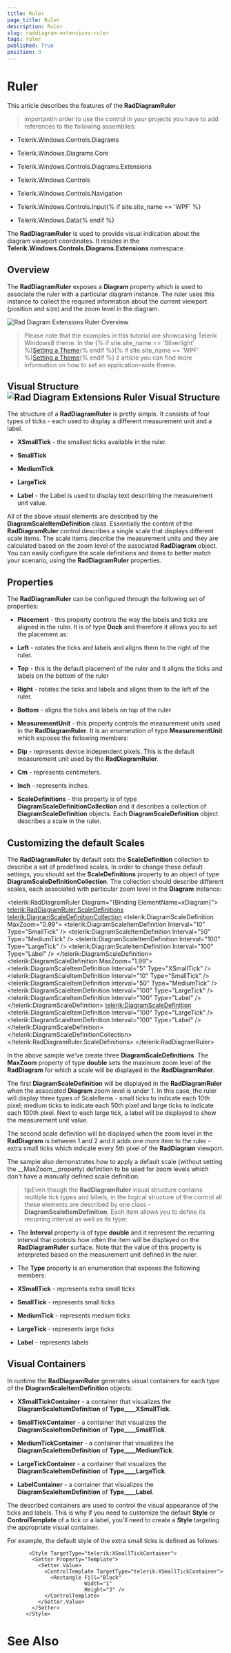 ```yaml
---
title: Ruler
page_title: Ruler
description: Ruler
slug: raddiagram-extensions-ruler
tags: ruler
published: True
position: 3
---
```


# Ruler



This article describes the features of the __RadDiagramRuler__

>importantIn order to use the control in your projects you have to add references to the following assemblies:
		

* Telerik.Windows.Controls.Diagrams

* Telerik.Windows.Diagrams.Core

* Telerik.Windows.Controls.Diagrams.Extensions

* Telerik.Windows.Controls

* Telerik.Windows.Controls.Navigation

* Telerik.Windows.Controls.Input{% if site.site_name == 'WPF' %}

* Telerik.Windows.Data{% endif %}

The __RadDiagramRuler__ is used to provide visual indication about the diagram viewport coordinates. It resides in the  __Telerik.Windows.Controls.Diagrams.Extensions__ namespace. 

## Overview

The __RadDiagramRuler__ exposes a __Diagram__ property which is used to associate the ruler with a particular diagram instance. The ruler uses this instance to collect the required information about the current viewport (position and size) and the zoom level in the diagram. 

	
<Grid>
    <Grid.RowDefinitions>
        <RowDefinition Height="20" />
        <RowDefinition Height="*" />
    </Grid.RowDefinitions>
    <telerik:RadDiagramRuler Diagram="{Binding ElementName=xDiagram}" />
    <telerik:RadDiagram x:Name="xDiagram" Grid.Row="1" />
</Grid>		  
		  

![Rad Diagram Extensions Ruler Overview](images/RadDiagram_Extensions_Ruler_Overview.png)

>Please note that the examples in this tutorial are showcasing Telerik Windows8 theme. In the
			{% if site.site_name == 'Silverlight' %}[Setting a Theme](http://www.telerik.com/help/silverlight/common-styling-apperance-setting-theme.html#Setting_Application-Wide_Built-In_Theme_in_the_Code-Behind){% endif %}{% if site.site_name == 'WPF' %}[Setting a Theme](http://www.telerik.com/help/wpf/common-styling-apperance-setting-theme-wpf.html#Setting_Application-Wide_Built-In_Theme_in_the_Code-Behind){% endif %}
		z	article you can find more information on how to set an application-wide theme.
		  

## Visual Structure![Rad Diagram Extensions Ruler Visual Structure](images/RadDiagram_Extensions_Ruler_VisualStructure.png)

The structure of a __RadDiagramRuler__ is pretty simple. It consists of four types of ticks - each used to display a different measurement unit and a label.
	  

* __XSmallTick__ - the smallest ticks available in the ruler. 
			

* __SmallTick__

* __MediumTick__

* __LargeTick__

* __Label__ - the Label is used to display text describing the measurement unit value.
			

All of the above visual elements are described by the __DiagramScaleItemDefinition__ class. Essentially the content of the __RadDiagramRuler__ control describes a single scale that displays different scale items. The scale items describe the measurement units and they are calculated based on the zoom level of the associated __RadDiagram__ object. You can easily configure the scale definitions and items to better match your scenario, using the __RadDiagramRuler__ properties.
		

## Properties

The __RadDiagramRuler__ can be configured through the following set of properties:
	  

* __Placement__ - this property controls the way the labels and ticks are aligned in the ruler. It is of type __Dock__ and therefore it allows you to set the placement as:
			

* __Left__ - rotates the ticks and labels and aligns them to the right of the ruler.
				

* __Top__ - this is the default placement of the ruler and it aligns the ticks and labels on the bottom of the ruler
				

* __Right__ - rotates the ticks and labels and aligns them to the left of the ruler.
				

* __Bottom__ - aligns the ticks and labels on top of the ruler
				

* __MeasurementUnit__ - this property controls the measurement units used in the __RadDiagramRuler__. It is an enumeration of type __MeasurementUnit__ which exposes the following members:
			

* __Dip__ - represents device independent pixels. This is the default measurement unit used by the __RadDiagramRuler__.
				

* __Cm__ - represents centimeters.
				

* __Inch__ - represents inches.
				

* __ScaleDefinitions__ - this property is of type __DiagramScaleDefinitionCollection__ and it describes a collection of __DiagramScaleDefinition__ objects. Each __DiagramScaleDefinition__ object describes a scale in the ruler.
		  

## Customizing the default Scales

The __RadDiagramRuler__ by default sets the __ScaleDefinition__ collection to describe a set of predefined scales. In order to change these default settings, you should set the __ScaleDefinitions__ property to an object of type __DiagramScaleDefinitionCollection__.  The collection should describe different scales, each associated with particular zoom level in the __Diagram__ instance:
		

	
<telerik:RadDiagramRuler Diagram="{Binding ElementName=xDiagram}">
    <telerik:RadDiagramRuler.ScaleDefinitions>
        <telerik:DiagramScaleDefinitionCollection>
            <telerik:DiagramScaleDefinition MaxZoom="0.99">
                <telerik:DiagramScaleItemDefinition Interval="10" Type="SmallTick" />
                <telerik:DiagramScaleItemDefinition Interval="50" Type="MediumTick" />
                <telerik:DiagramScaleItemDefinition Interval="100" Type="LargeTick" />
                <telerik:DiagramScaleItemDefinition Interval="100" Type="Label" />
            </telerik:DiagramScaleDefinition>
            <telerik:DiagramScaleDefinition MaxZoom="1.99">
                <telerik:DiagramScaleItemDefinition Interval="5" Type="XSmallTick" />
                <telerik:DiagramScaleItemDefinition Interval="10" Type="SmallTick" />
                <telerik:DiagramScaleItemDefinition Interval="50" Type="MediumTick" />
                <telerik:DiagramScaleItemDefinition Interval="100" Type="LargeTick" />
                <telerik:DiagramScaleItemDefinition Interval="100" Type="Label" />
            </telerik:DiagramScaleDefinition>
            <telerik:DiagramScaleDefinition>
                <telerik:DiagramScaleItemDefinition Interval="100" Type="LargeTick" />
                <telerik:DiagramScaleItemDefinition Interval="100" Type="Label" />
            </telerik:DiagramScaleDefinition>
        </telerik:DiagramScaleDefinitionCollection>
    </telerik:RadDiagramRuler.ScaleDefinitions>
</telerik:RadDiagramRuler>		  
		  



In the above sample we've create three __DiagramScaleDefinitions__. The __MaxZoom__ property of type __double__ sets the maximum zoom level of the __RadDiagram__ for which a scale will be displayed in the __RadDiagramRuler__.
		

The first __DiagramScaleDefinition__ will be displayed in the __RadDiagramRuler__ when the associated __Diagram__ zoom level is under 1. In this case, the ruler will display three types of ScaleItems - small ticks to indicate each 10th pixel; medium ticks to indicate each 50th pixel and large ticks to indicate each 100th pixel. Next to each large tick, a label will be displayed to show the measurement unit value. 
	  

The second scale definition will be displayed when the zoom level in the __RadDiagram__ is between 1 and 2 and it adds one more item to the ruler - extra small ticks which indicate every 5th pixel of the __RadDiagram__ viewport.  
	  

The sample also demonstrates how to apply a default scale (without setting the __MaxZoom__property) definition to be used for zoom levels which don't have a manually defined scale definition.

>tipEven though the __RadDiagramRuler__ visual structure contains multiple tick types and labels, in the logical structure of the control all these elements are described by one class - __DiagramScaleItemDefinition__. Each item allows you to define its recurring interval as well as its type:
		

* The __Interval__ property is of type __double__ and it represent the recurring interval that controls how often the item will be displayed on the __RadDiagramRuler__ surface. Note that the value of this property is interpreted based on the measurement unit defined in the ruler.	
			

* The __Type__ property is an enumeration that exposes the following members:
			

* __XSmallTick__ - represents extra small ticks 

* __SmallTick__ - represents small ticks

* __MediumTick__ - represents medium ticks
				  

* __LargeTick__ - represents large ticks
				  

* __Label__ - represents labels
				  

## Visual Containers

In runtime the __RadDiagramRuler__ generates visual containers for each type of the __DiagramScaleItemDefinition__ objects:
		

* __XSmallTickContainer__ - a container that visualizes the __DiagramScaleItemDefinition__ of __Type____XSmallTick__.
			

* __SmallTickContainer__ - a container that visualizes the __DiagramScaleItemDefinition__ of __Type____SmallTick__.
			

* __MediumTickContainer__ - a container that visualizes the __DiagramScaleItemDefinition__ of __Type____MediumTick__.
			

* __LargeTickContainer__ - a container that visualizes the __DiagramScaleItemDefinition__ of __Type____LargeTick__.
			

* __LabelContainer__ - a container that visualizes the __DiagramScaleItemDefinition__ of __Type____Label__.
			

The described containers are used to control the visual appearance of the ticks and labels. This is why if you need to customize the default __Style__ or __ControlTemplate__ of a tick or a label, you'll need to create a __Style__ targeting the appropriate visual container.

For example, the default style of the extra small ticks is defined as follows:

	
		   <Style TargetType="telerik:XSmallTickContainer">
			<Setter Property="Template">
			  <Setter.Value>
				<ControlTemplate TargetType="telerik:XSmallTickContainer">
				  <Rectangle Fill="Black"
							 Width="1"
							 Height="3" />
				</ControlTemplate>
			  </Setter.Value>
			</Setter>
		  </Style>
		  



# See Also

